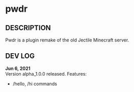 # pwdr

## DESCRIPTION
Pwdr is a plugin remake of the old Jectile Minecraft server.

## DEV LOG
**Jun 6, 2021**\
Version alpha_1.0.0 released.
Features:
- /hello, /hi commands
